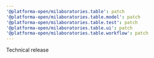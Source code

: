 ```yaml
---
'@platforma-open/milaboratories.table': patch
'@platforma-open/milaboratories.table.model': patch
'@platforma-open/milaboratories.table.test': patch
'@platforma-open/milaboratories.table.ui': patch
'@platforma-open/milaboratories.table.workflow': patch
---
```


Technical release
